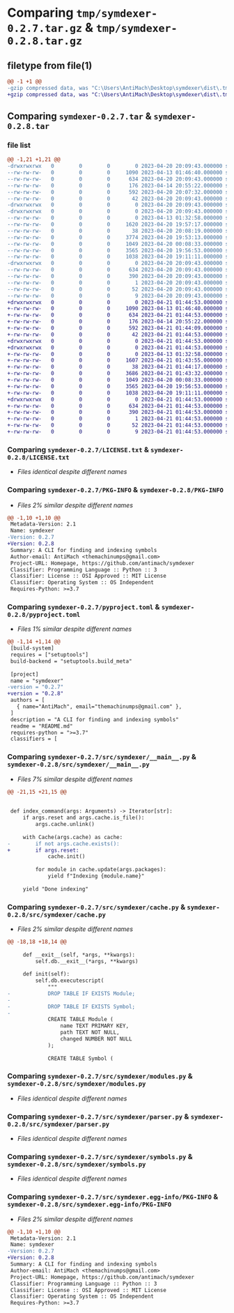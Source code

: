 # Comparing `tmp/symdexer-0.2.7.tar.gz` & `tmp/symdexer-0.2.8.tar.gz`

## filetype from file(1)

```diff
@@ -1 +1 @@
-gzip compressed data, was "C:\Users\AntiMach\Desktop\symdexer\dist\.tmp-w72jevhj\symdexer-0.2.7.tar", last modified: Thu Apr 20 20:09:43 2023, max compression
+gzip compressed data, was "C:\Users\AntiMach\Desktop\symdexer\dist\.tmp-gyn7ct2f\symdexer-0.2.8.tar", last modified: Fri Apr 21 01:44:53 2023, max compression
```

## Comparing `symdexer-0.2.7.tar` & `symdexer-0.2.8.tar`

### file list

```diff
@@ -1,21 +1,21 @@
-drwxrwxrwx   0        0        0        0 2023-04-20 20:09:43.000000 symdexer-0.2.7/
--rw-rw-rw-   0        0        0     1090 2023-04-13 01:46:40.000000 symdexer-0.2.7/LICENSE.txt
--rw-rw-rw-   0        0        0      634 2023-04-20 20:09:43.000000 symdexer-0.2.7/PKG-INFO
--rw-rw-rw-   0        0        0      176 2023-04-14 20:55:22.000000 symdexer-0.2.7/README.md
--rw-rw-rw-   0        0        0      592 2023-04-20 20:07:32.000000 symdexer-0.2.7/pyproject.toml
--rw-rw-rw-   0        0        0       42 2023-04-20 20:09:43.000000 symdexer-0.2.7/setup.cfg
-drwxrwxrwx   0        0        0        0 2023-04-20 20:09:43.000000 symdexer-0.2.7/src/
-drwxrwxrwx   0        0        0        0 2023-04-20 20:09:43.000000 symdexer-0.2.7/src/symdexer/
--rw-rw-rw-   0        0        0        0 2023-04-13 01:32:58.000000 symdexer-0.2.7/src/symdexer/__init__.py
--rw-rw-rw-   0        0        0     1620 2023-04-20 19:57:17.000000 symdexer-0.2.7/src/symdexer/__main__.py
--rw-rw-rw-   0        0        0       38 2023-04-20 20:08:19.000000 symdexer-0.2.7/src/symdexer/__version__.py
--rw-rw-rw-   0        0        0     3774 2023-04-20 19:53:13.000000 symdexer-0.2.7/src/symdexer/cache.py
--rw-rw-rw-   0        0        0     1049 2023-04-20 00:08:33.000000 symdexer-0.2.7/src/symdexer/modules.py
--rw-rw-rw-   0        0        0     3565 2023-04-20 19:56:53.000000 symdexer-0.2.7/src/symdexer/parser.py
--rw-rw-rw-   0        0        0     1038 2023-04-20 19:11:11.000000 symdexer-0.2.7/src/symdexer/symbols.py
-drwxrwxrwx   0        0        0        0 2023-04-20 20:09:43.000000 symdexer-0.2.7/src/symdexer.egg-info/
--rw-rw-rw-   0        0        0      634 2023-04-20 20:09:43.000000 symdexer-0.2.7/src/symdexer.egg-info/PKG-INFO
--rw-rw-rw-   0        0        0      390 2023-04-20 20:09:43.000000 symdexer-0.2.7/src/symdexer.egg-info/SOURCES.txt
--rw-rw-rw-   0        0        0        1 2023-04-20 20:09:43.000000 symdexer-0.2.7/src/symdexer.egg-info/dependency_links.txt
--rw-rw-rw-   0        0        0       52 2023-04-20 20:09:43.000000 symdexer-0.2.7/src/symdexer.egg-info/entry_points.txt
--rw-rw-rw-   0        0        0        9 2023-04-20 20:09:43.000000 symdexer-0.2.7/src/symdexer.egg-info/top_level.txt
+drwxrwxrwx   0        0        0        0 2023-04-21 01:44:53.000000 symdexer-0.2.8/
+-rw-rw-rw-   0        0        0     1090 2023-04-13 01:46:40.000000 symdexer-0.2.8/LICENSE.txt
+-rw-rw-rw-   0        0        0      634 2023-04-21 01:44:53.000000 symdexer-0.2.8/PKG-INFO
+-rw-rw-rw-   0        0        0      176 2023-04-14 20:55:22.000000 symdexer-0.2.8/README.md
+-rw-rw-rw-   0        0        0      592 2023-04-21 01:44:09.000000 symdexer-0.2.8/pyproject.toml
+-rw-rw-rw-   0        0        0       42 2023-04-21 01:44:53.000000 symdexer-0.2.8/setup.cfg
+drwxrwxrwx   0        0        0        0 2023-04-21 01:44:53.000000 symdexer-0.2.8/src/
+drwxrwxrwx   0        0        0        0 2023-04-21 01:44:53.000000 symdexer-0.2.8/src/symdexer/
+-rw-rw-rw-   0        0        0        0 2023-04-13 01:32:58.000000 symdexer-0.2.8/src/symdexer/__init__.py
+-rw-rw-rw-   0        0        0     1607 2023-04-21 01:43:55.000000 symdexer-0.2.8/src/symdexer/__main__.py
+-rw-rw-rw-   0        0        0       38 2023-04-21 01:44:17.000000 symdexer-0.2.8/src/symdexer/__version__.py
+-rw-rw-rw-   0        0        0     3686 2023-04-21 01:43:32.000000 symdexer-0.2.8/src/symdexer/cache.py
+-rw-rw-rw-   0        0        0     1049 2023-04-20 00:08:33.000000 symdexer-0.2.8/src/symdexer/modules.py
+-rw-rw-rw-   0        0        0     3565 2023-04-20 19:56:53.000000 symdexer-0.2.8/src/symdexer/parser.py
+-rw-rw-rw-   0        0        0     1038 2023-04-20 19:11:11.000000 symdexer-0.2.8/src/symdexer/symbols.py
+drwxrwxrwx   0        0        0        0 2023-04-21 01:44:53.000000 symdexer-0.2.8/src/symdexer.egg-info/
+-rw-rw-rw-   0        0        0      634 2023-04-21 01:44:53.000000 symdexer-0.2.8/src/symdexer.egg-info/PKG-INFO
+-rw-rw-rw-   0        0        0      390 2023-04-21 01:44:53.000000 symdexer-0.2.8/src/symdexer.egg-info/SOURCES.txt
+-rw-rw-rw-   0        0        0        1 2023-04-21 01:44:53.000000 symdexer-0.2.8/src/symdexer.egg-info/dependency_links.txt
+-rw-rw-rw-   0        0        0       52 2023-04-21 01:44:53.000000 symdexer-0.2.8/src/symdexer.egg-info/entry_points.txt
+-rw-rw-rw-   0        0        0        9 2023-04-21 01:44:53.000000 symdexer-0.2.8/src/symdexer.egg-info/top_level.txt
```

### Comparing `symdexer-0.2.7/LICENSE.txt` & `symdexer-0.2.8/LICENSE.txt`

 * *Files identical despite different names*

### Comparing `symdexer-0.2.7/PKG-INFO` & `symdexer-0.2.8/PKG-INFO`

 * *Files 2% similar despite different names*

```diff
@@ -1,10 +1,10 @@
 Metadata-Version: 2.1
 Name: symdexer
-Version: 0.2.7
+Version: 0.2.8
 Summary: A CLI for finding and indexing symbols
 Author-email: AntiMach <themachinumps@gmail.com>
 Project-URL: Homepage, https://github.com/antimach/symdexer
 Classifier: Programming Language :: Python :: 3
 Classifier: License :: OSI Approved :: MIT License
 Classifier: Operating System :: OS Independent
 Requires-Python: >=3.7
```

### Comparing `symdexer-0.2.7/pyproject.toml` & `symdexer-0.2.8/pyproject.toml`

 * *Files 1% similar despite different names*

```diff
@@ -1,14 +1,14 @@
 [build-system]
 requires = ["setuptools"]
 build-backend = "setuptools.build_meta"
 
 [project]
 name = "symdexer"
-version = "0.2.7"
+version = "0.2.8"
 authors = [
   { name="AntiMach", email="themachinumps@gmail.com" },
 ]
 description = "A CLI for finding and indexing symbols"
 readme = "README.md"
 requires-python = ">=3.7"
 classifiers = [
```

### Comparing `symdexer-0.2.7/src/symdexer/__main__.py` & `symdexer-0.2.8/src/symdexer/__main__.py`

 * *Files 7% similar despite different names*

```diff
@@ -21,15 +21,15 @@
 
 
 def index_command(args: Arguments) -> Iterator[str]:
     if args.reset and args.cache.is_file():
         args.cache.unlink()
 
     with Cache(args.cache) as cache:
-        if not args.cache.exists():
+        if args.reset:
             cache.init()
 
         for module in cache.update(args.packages):
             yield f"Indexing {module.name}"
 
     yield "Done indexing"
```

### Comparing `symdexer-0.2.7/src/symdexer/cache.py` & `symdexer-0.2.8/src/symdexer/cache.py`

 * *Files 2% similar despite different names*

```diff
@@ -18,18 +18,14 @@
 
     def __exit__(self, *args, **kwargs):
         self.db.__exit__(*args, **kwargs)
 
     def init(self):
         self.db.executescript(
             """
-            DROP TABLE IF EXISTS Module;
-
-            DROP TABLE IF EXISTS Symbol;
-
             CREATE TABLE Module (
                 name TEXT PRIMARY KEY,
                 path TEXT NOT NULL,
                 changed NUMBER NOT NULL
             );
 
             CREATE TABLE Symbol (
```

### Comparing `symdexer-0.2.7/src/symdexer/modules.py` & `symdexer-0.2.8/src/symdexer/modules.py`

 * *Files identical despite different names*

### Comparing `symdexer-0.2.7/src/symdexer/parser.py` & `symdexer-0.2.8/src/symdexer/parser.py`

 * *Files identical despite different names*

### Comparing `symdexer-0.2.7/src/symdexer/symbols.py` & `symdexer-0.2.8/src/symdexer/symbols.py`

 * *Files identical despite different names*

### Comparing `symdexer-0.2.7/src/symdexer.egg-info/PKG-INFO` & `symdexer-0.2.8/src/symdexer.egg-info/PKG-INFO`

 * *Files 2% similar despite different names*

```diff
@@ -1,10 +1,10 @@
 Metadata-Version: 2.1
 Name: symdexer
-Version: 0.2.7
+Version: 0.2.8
 Summary: A CLI for finding and indexing symbols
 Author-email: AntiMach <themachinumps@gmail.com>
 Project-URL: Homepage, https://github.com/antimach/symdexer
 Classifier: Programming Language :: Python :: 3
 Classifier: License :: OSI Approved :: MIT License
 Classifier: Operating System :: OS Independent
 Requires-Python: >=3.7
```


